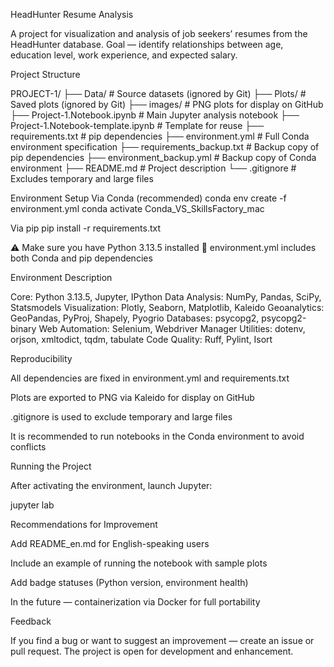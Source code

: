 HeadHunter Resume Analysis

A project for visualization and analysis of job seekers’ resumes from the HeadHunter database.
Goal — identify relationships between age, education level, work experience, and expected salary.

Project Structure

PROJECT-1/
├── Data/ # Source datasets (ignored by Git)
├── Plots/ # Saved plots (ignored by Git)
├── images/ # PNG plots for display on GitHub
├── Project-1.Notebook.ipynb # Main Jupyter analysis notebook
├── Project-1.Notebook-template.ipynb # Template for reuse
├── requirements.txt # pip dependencies
├── environment.yml # Full Conda environment specification
├── requirements_backup.txt # Backup copy of pip dependencies
├── environment_backup.yml # Backup copy of Conda environment
├── README.md # Project description
└── .gitignore # Excludes temporary and large files

Environment Setup
Via Conda (recommended)
conda env create -f environment.yml
conda activate Conda_VS_SkillsFactory_mac

Via pip
pip install -r requirements.txt


⚠️ Make sure you have Python 3.13.5 installed
📌 environment.yml includes both Conda and pip dependencies

Environment Description

Core: Python 3.13.5, Jupyter, IPython
Data Analysis: NumPy, Pandas, SciPy, Statsmodels
Visualization: Plotly, Seaborn, Matplotlib, Kaleido
Geoanalytics: GeoPandas, PyProj, Shapely, Pyogrio
Databases: psycopg2, psycopg2-binary
Web Automation: Selenium, Webdriver Manager
Utilities: dotenv, orjson, xmltodict, tqdm, tabulate
Code Quality: Ruff, Pylint, Isort

Reproducibility

All dependencies are fixed in environment.yml and requirements.txt

Plots are exported to PNG via Kaleido for display on GitHub

.gitignore is used to exclude temporary and large files

It is recommended to run notebooks in the Conda environment to avoid conflicts

Running the Project

After activating the environment, launch Jupyter:

jupyter lab

Recommendations for Improvement

Add README_en.md for English-speaking users

Include an example of running the notebook with sample plots

Add badge statuses (Python version, environment health)

In the future — containerization via Docker for full portability

Feedback

If you find a bug or want to suggest an improvement — create an issue or pull request. The project is open for development and enhancement.
